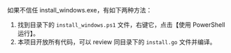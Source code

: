 如果不信任 install_windows.exe，有如下两种方法：

1. 找到目录下的 `install_windows.ps1` 文件，右键它，点击【使用 PowerShell 运行】。
2. 本项目开放所有代码，可以 review 同目录下的 `install.go` 文件并编译。


